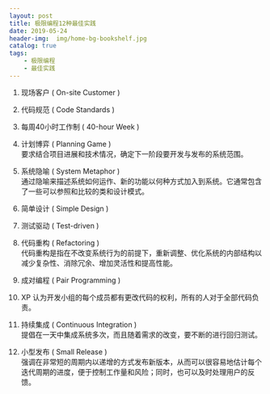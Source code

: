 ```yaml
---
layout: post
title: 极限编程12种最佳实践
date: 2019-05-24
header-img:  img/home-bg-bookshelf.jpg
catalog: true
tags: 
    - 极限编程
    - 最佳实践
---
```


1. 现场客户 ( On-site Customer )
2. 代码规范 ( Code Standards )
3. 每周40小时工作制 ( 40-hour Week )
4. 计划博弈 ( Planning Game )  
要求结合项目进展和技术情况，确定下一阶段要开发与发布的系统范围。

5. 系统隐喻 ( System Metaphor )   
通过隐喻来描述系统如何运作、新的功能以何种方式加入到系统。它通常包含了一些可以参照和比较的类和设计模式。

6. 简单设计 ( Simple Design )
7. 测试驱动 ( Test-driven )
8. 代码重构 ( Refactoring )   
代码重构是指在不改变系统行为的前提下，重新调整、优化系统的内部结构以减少复杂性、消除冗余、增加灵活性和提高性能。
9. 成对编程 ( Pair Programming )
10. XP 
认为开发小组的每个成员都有更改代码的权利，所有的人对于全部代码负责。
11. 持续集成 ( Continuous Integration )   
提倡在一天中集成系统多次，而且随着需求的改变，要不断的进行回归测试。
12. 小型发布 ( Small Release )   
强调在非常短的周期内以递增的方式发布新版本，从而可以很容易地估计每个迭代周期的进度，便于控制工作量和风险；同时，也可以及时处理用户的反馈。